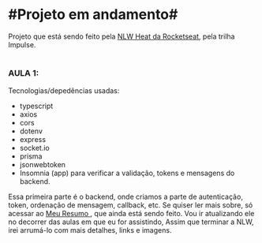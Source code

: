 # #Projeto em andamento#

Projeto que está sendo feito pela <a href="https://nextlevelweek.com/episodios/impulse/aula-1/edicao/7">NLW Heat da Rocketseat</a>, pela trilha Impulse.
#

### AULA 1:

Tecnologias/depedências usadas:
- typescript
- axios
- cors
- dotenv
- express
- socket.io
- prisma
- jsonwebtoken
- Insomnia (app) para verificar a validação, tokens e mensagens do backend.

Essa primeira parte é o backend, onde criamos a parte de autenticação, token, ordenação de mensagem, callback, etc. 
Se quiser ler mais sobre, só acessar ao <a href="https://time-horse-883.notion.site/NLW-Heat-Impulse-21c69ca2f6964216a8f48ece06af2d15"> Meu Resumo </a>, que ainda está sendo feito. Vou ir atualizando ele no decorrer das aulas em que eu for assistindo, Assim que terminar a NLW, irei arrumá-lo com mais detalhes, links e imagens.
#
